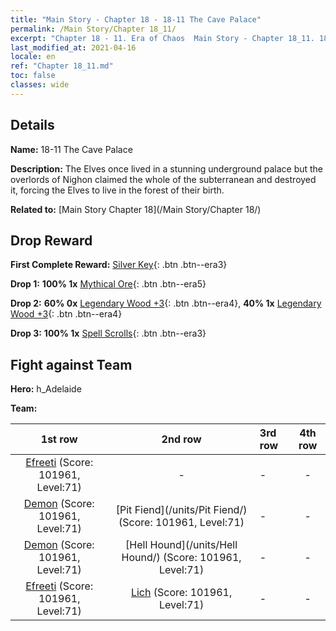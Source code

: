 ```yaml
---
title: "Main Story - Chapter 18 - 18-11 The Cave Palace"
permalink: /Main Story/Chapter 18_11/
excerpt: "Chapter 18 - 11. Era of Chaos  Main Story - Chapter 18_11. 18-11 The Cave Palace"
last_modified_at: 2021-04-16
locale: en
ref: "Chapter 18_11.md"
toc: false
classes: wide
---
```


## Details

 **Name:** 18-11 The Cave Palace

 **Description:** The Elves once lived in a stunning underground palace but the overlords of Nighon claimed the whole of the subterranean and destroyed it, forcing the Elves to live in the forest of their birth.

 **Related to:** [Main Story Chapter 18](/Main Story/Chapter 18/)

## Drop Reward

 **First Complete Reward:** [Silver Key](/Items/con_693/){: .btn .btn--era3}

 **Drop 1:** **100% 1x** [Mythical Ore](/Items/mat_61/){: .btn .btn--era5}

 **Drop 2:** **60% 0x** [Legendary Wood +3](/Items/mat_55/){: .btn .btn--era4}, **40% 1x** [Legendary Wood +3](/Items/mat_55/){: .btn .btn--era4}

 **Drop 3:** **100% 1x** [Spell Scrolls](/Items/con_694/){: .btn .btn--era3}


## Fight against Team
 **Hero:** h_Adelaide

 **Team:**


  | 1st row | 2nd row | 3rd row | 4th row |
  |:----:|:----:|:----|:----:|
  | [Efreeti](/units/Efreeti/) (Score: 101961, Level:71)  | - | - | - |
  | [Demon](/units/Demon/) (Score: 101961, Level:71)  | [Pit Fiend](/units/Pit Fiend/) (Score: 101961, Level:71)  | - | - |
  | [Demon](/units/Demon/) (Score: 101961, Level:71)  | [Hell Hound](/units/Hell Hound/) (Score: 101961, Level:71)  | - | - |
  | [Efreeti](/units/Efreeti/) (Score: 101961, Level:71)  | [Lich](/units/Lich/) (Score: 101961, Level:71)  | - | - |


